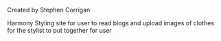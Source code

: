 Created by Stephen Corrigan

Harmony Styling site for user to read blogs and upload images of clothes for the stylist to put together for user